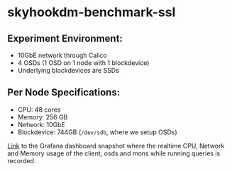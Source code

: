 # skyhookdm-benchmark-ssl


## Experiment Environment:
* 10GbE network through Calico
* 4 OSDs (1 OSD on 1 node with 1 blockdevice)
* Underlying blockdevices are SSDs

## Per Node Specifications:
* CPU: 48 cores
* Memory: 256 GB
* Network: 10GbE
* Blockdevice: 744GB (`/dev/sdb`, where we setup OSDs)

[Link](https://snapshot.raintank.io/dashboard/snapshot/670huco9F70dtlW5q2DT1fYrHuwVR0ZL) to the Grafana dashboard snapshot where the realtime CPU, Network and Memory usage of the client, osds and mons while running queries is recorded.

